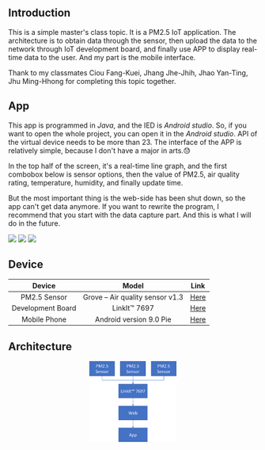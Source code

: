 ## Introduction
This is a simple master's class topic. It is a PM2.5 IoT application. 
The architecture is to obtain data through the sensor, then upload the data to the network through IoT development board, and finally use APP to display real-time data to the user. And my part is the mobile interface.

Thank to my classmates Ciou Fang-Kuei, Jhang Jhe-Jhih, Jhao Yan-Ting, Jhu Ming-Hhong for completing this topic together.

## App
This app is programmed in *Java*, and the IED is *Android studio*. So, if you want to open the whole project, you can open it in the *Android studio*. API of the virtual device needs to be more than 23. The interface of the APP is relatively simple, because I don't have a major in arts.:sweat:

In the top half of the screen, it's a real-time line graph, and the first combobox below is sensor options, then the value of PM2.5, air quality rating, temperature, humidity, and finally update time.

But the most important thing is the web-side has been shut down, so the app can't get data anymore. If you want to rewrite the program, I recommend that you start with the data capture part. And this is what I will do in the future.

![](https://img.shields.io/badge/Android-9.0%20Pie-brightgreen) ![](https://img.shields.io/badge/Android%20studio-3.1.3-blueviolet) ![](https://img.shields.io/badge/API-%3E23.0-ff69b4) 


## Device
| Device            | Model                           | Link |
|:-----------------:|:-------------------------------:|:----:|
| PM2.5 Sensor      | Grove – Air quality sensor v1.3 | [Here](http://wiki.seeedstudio.com/Grove-Air_Quality_Sensor_v1.3/) |
| Development Board | LinkIt™ 7697                    | [Here](http://labs.mediatek.com/en/platform/linkit-7697) |
| Mobile Phone      | Android version 9.0 Pie         | [Here](https://developer.android.com/about/versions/pie) |

## Architecture
<p align="center">
	<img src="https://github.com/ZongN/ISU_CSIE_PM2.5Monitor-App/blob/master/Architecture.png" alt="Sample"  width="35%" height="35%">
	<p align="center"></p>
</p>
